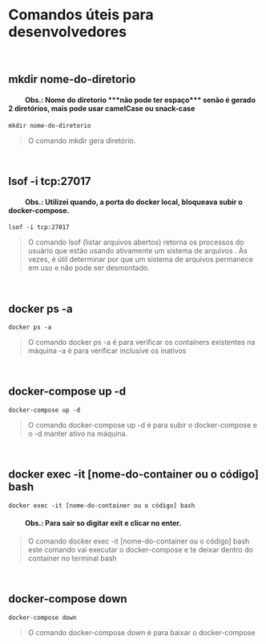# Comandos úteis para desenvolvedores

<br
/>

## mkdir nome-do-diretorio

  <h4
>
    &nbsp;&nbsp;&nbsp;&nbsp;&nbsp;&nbsp;&nbsp;&nbsp;&nbsp;&nbsp;Obs.: Nome do diretorio ***não pode ter espaço*** senão é gerado 2 diretórios, mais pode usar <strong>camelCase</strong> ou <strong>snack-case</strong>
</h4>

> <p
> >

    mkdir nome-do-diretorio

  </p>

> O comando mkdir gera diretório.

<br
/>

## lsof -i tcp:27017

<h4
>
  &nbsp;&nbsp;&nbsp;&nbsp;&nbsp;&nbsp;&nbsp;&nbsp;&nbsp;&nbsp;Obs.: Utilizei quando, a porta do docker local, bloqueava subir o docker-compose.</h4>

> <p
> >

    lsof -i tcp:27017

  </p>

> O comando lsof (listar arquivos abertos) retorna os processos do usuário que estão usando ativamente um sistema de arquivos . Às vezes, é útil determinar por que um sistema de arquivos permanece em uso e não pode ser desmontado.

<br
/>

## docker ps -a

> <p
> >

    docker ps -a

 </p>

> O comando docker ps -a é para verificar os containers existentes na máquina -a é para verificar inclusive os inativos

<br
/>

## docker-compose up -d

> <p
> >

    docker-compose up -d

 </p>

> O comando docker-compose up -d é para subir o docker-compose e o -d manter ativo na máquina.

<br
/>

## docker exec -it [nome-do-container ou o código] bash

> <p
> >

    docker exec -it [nome-do-container ou o código] bash

 </p>

 <h4
 >
  &nbsp;&nbsp;&nbsp;&nbsp;&nbsp;&nbsp;&nbsp;&nbsp;&nbsp;&nbsp;Obs.: Para sair so digitar exit e clicar no enter.</h4>

> O comando docker exec -it [nome-do-container ou o código] bash  este comando vai executar o docker-compose e te deixar dentro do container no terminal bash

<br
/>

## docker-compose down

> <p
> >

    docker-compose down

 </p>

> O comando docker-compose down é para baixar o docker-compose

<br
/>
